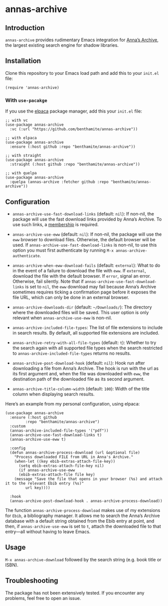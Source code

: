 # annas-archive

## Introduction

`annas-archive` provides rudimentary Emacs integration for [Anna’s Archive](https://annas-archive.org/), the largest existing search engine for shadow libraries.

## Installation

Clone this repository to your Emacs load path and add this to your `init.el` file:

```emacs-lisp
(require 'annas-archive)
```

### With `use-pacakge`

If you use the [elpaca](https://github.com/progfolio/elpaca) package manager, add this your `init.el` file:

```emacs-lisp
;; with vc
(use-package annas-archive
  :vc (:url "https://github.com/benthamite/annas-archive"))

;; with elpaca
(use-package annas-archive
  :ensure (:host github :repo "benthamite/annas-archive"))

;; with straight
(use-package annas-archive
  :straight (:host github :repo "benthamite/annas-archive"))

;; with quelpa
(use-package annas-archive
  :quelpa (annas-archive :fetcher github :repo "benthamite/annas-archive"))
```

## Configuration

- `annas-archive-use-fast-download-links` (default: `nil`): If non-nil, the package will use the fast download links provided by Anna’s Archive. To use such links, a [membership](https://annas-archive.org/donate) is required.

- `annas-archive-use-eww` (default: `nil`): If non-nil, the package will use the `eww` browser to download files. Otherwise, the default browser will be used. If `annas-archive-use-fast-download-links` is non-nil, to use this option you must first authenticate by running `M-x annas-archive-authenticate`.

- `annas-archive-when-eww-download-fails` (default: `external`): What to do in the event of a failure to download the file with `eww`. If `external`, download the file with the default browser. If `error`, signal an error. Otherwise, fail silently. Note that if `annas-archive-use-fast-download-links` is set to `nil`, the `eww` download may fail because Anna’s Archive sometimes requires ticking a confirmation page before it exposes the file URL, which can only be done in an external browser.

- `annas-archive-downloads-dir` (default: `~/Downloads/`): The directory where the downloaded files will be saved. This user option is only relevant when `annas-archive-use-eww` is non-nil.

- `annas-archive-included-file-types`: The list of file extensions to include in search results. By default, all supported file extensions are included.

- `annas-archive-retry-with-all-file-types` (default: `t`): Whether to try the search again with all supported file types when the search restricted to `annas-archive-included-file-types` returns no results.

- `annas-archive-post-download-hook` (default: `nil`): Hook run after downloading a file from Anna’s Archive. The hook is run with the url as its first argument and, when the file was downloaded with `eww`, the destination path of the downloaded file as its second argument.

- `annas-archive-title-column-width` (default: `100`): Width of the title column when displaying search results.

Here’s an example from my personal configuration, using elpaca:

```emacs-lisp
(use-package annas-archive
  :ensure (:host github
		 :repo "benthamite/annas-archive")
  :custom
  (annas-archive-included-file-types '("pdf"))
  (annas-archive-use-fast-download-links t)
  (annas-archive-use-eww t)

  :config
  (defun annas-archive-process-download (url &optional file)
	"Process downloaded FILE from URL in Anna's Archive."
	(when-let ((key ebib-extras-attach-file-key))
	  (setq ebib-extras-attach-file-key nil)
	  (if annas-archive-use-eww
	  (ebib-extras-attach-file file key)
	(message "Save the file that opens in your browser (%s) and attach it to the relevant Ebib entry (%s)"
		 url key))))

  :hook
  (annas-archive-post-download-hook . annas-archive-process-download))
```

The function `annas-archive-process-download` makes use of my extensions for `Ebib`, a bibliography manager. It allows me to search the Anna’s Archive database with a default string obtained from the Ebib entry at point, and then, if `annas-archive-use-eww` is set to `t`, attach the downloaded file to that entry—all without having to leave Emacs.

## Usage

`M-x annas-archive-download` followed by the search string (e.g. book title or ISBN).

## Troubleshooting

The package has not been extensively tested. If you encounter any problems, feel free to open an issue.
